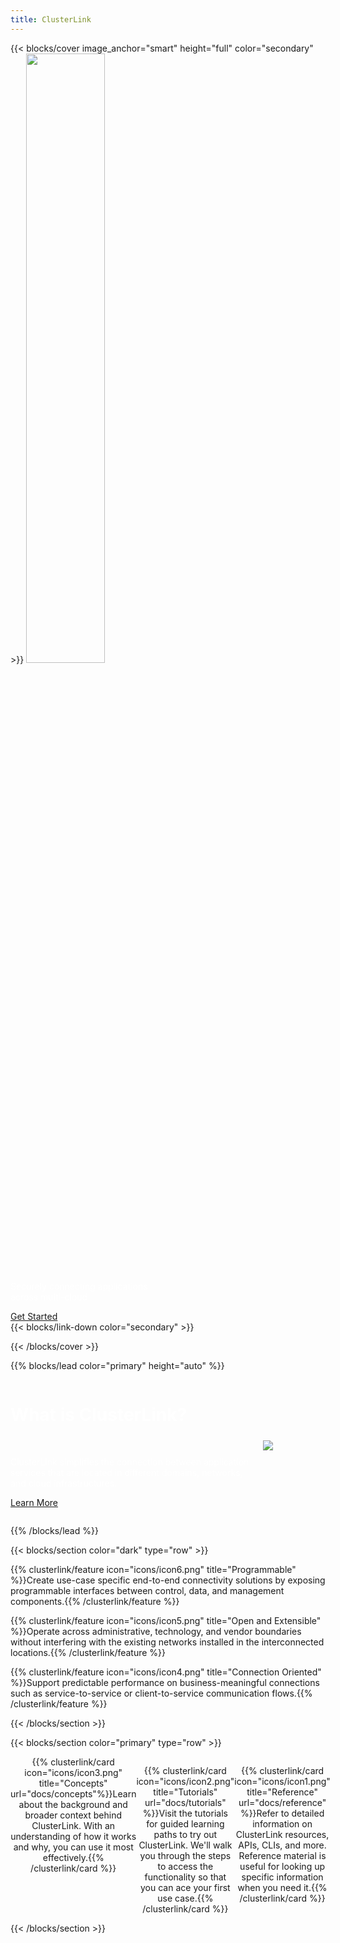 ```yaml
---
title: ClusterLink
---
```


{{< blocks/cover image_anchor="smart" height="full" color="secondary" >}}
  <img src="clusterlink_logo.png" width="50%" class="site-logo" />

  <div class="mx-auto">
    <p style="color: white;">Securely connecting applications<br />across multi-cloud</p>
    <a class="btn btn-lg btn-secondary mr-3 mb-4" href="/docs/getting-started">Get Started <!--<i class="fa-solid fa-person-running ml-2"></i>--></a>
  </div>
  {{< blocks/link-down color="secondary" >}}

{{< /blocks/cover >}}


{{% blocks/lead color="primary" height="auto" %}}
<div style="background-image: url('backgrounds/section2.jpg'); background-size: 100%; <!--border-style: solid;-->">
  <span style="vertical-align:middle; display:inline-block; width:400px;">
  <h1 style="color: white;">What is ClusterLink?</h1><br />
  <p style="color: white; weight: bold; width="25%;">
    ClusterLink simplifies the connection
between application services that are located in different
domains, networks, and cloud infrastructures.
  </p>
  <p>
    <a class="btn btn-lg btn-secondary mr-3 mb-4" href="/docs/">Learn More <!--<i class="fas fa-arrow-alt-circle-right ml-2"></i>--></a>
  </p>
  </span><span style="width: 50%;">
   <img src="clusterlink_figure.png" />
  </span>
</div>

{{% /blocks/lead %}}

{{< blocks/section color="dark" type="row" >}}

{{% clusterlink/feature icon="icons/icon6.png" title="Programmable" %}}Create use-case specific end-to-end connectivity solutions by exposing programmable interfaces between control, data, and management components.{{% /clusterlink/feature %}}

{{% clusterlink/feature icon="icons/icon5.png" title="Open and Extensible" %}}Operate across administrative, technology, and vendor boundaries without interfering with the existing networks installed in the interconnected locations.{{% /clusterlink/feature %}}

{{% clusterlink/feature icon="icons/icon4.png" title="Connection Oriented" %}}Support predictable performance on business-meaningful connections such as service-to-service or client-to-service communication flows.{{% /clusterlink/feature %}}

{{< /blocks/section >}}

{{< blocks/section color="primary" type="row" >}}
<div width="100%" align="center" style="display: flex; background-image: url('backgrounds/section4.jpg'); background-size: 100%; <!--border-style: solid;-->">
{{% clusterlink/card icon="icons/icon3.png" title="Concepts" url="docs/concepts"%}}Learn about the background and broader context behind ClusterLink. With an understanding of how it works and why, you can use it most effectively.{{% /clusterlink/card %}}

{{% clusterlink/card icon="icons/icon2.png" title="Tutorials" url="docs/tutorials" %}}Visit the tutorials for guided learning paths to try out ClusterLink. We'll walk you through the steps to access the functionality so that you can ace your first use case.{{% /clusterlink/card %}}

{{% clusterlink/card icon="icons/icon1.png" title="Reference" url="docs/reference" %}}Refer to detailed information on ClusterLink resources, APIs, CLIs, and more. Reference material is useful for looking up specific information when you need it.{{% /clusterlink/card %}}
</div>
{{< /blocks/section >}}
